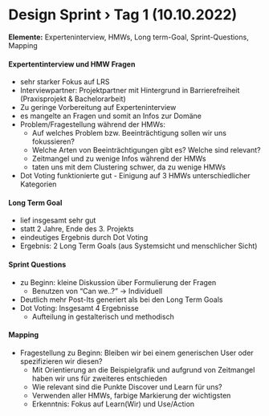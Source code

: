 # Design Sprint › Tag 1 (10.10.2022)
**Elemente:** Experteninterview, HMWs, Long term-Goal, Sprint-Questions, Mapping

#### Expertentinterview und HMW Fragen

- sehr starker Fokus auf LRS
- Interviewpartner: Projektpartner mit Hintergrund in Barrierefreiheit (Praxisprojekt & Bachelorarbeit)
- Zu geringe Vorbereitung auf Experteninterview
- es mangelte an Fragen und somit an Infos zur Domäne
- Problem/Fragestellung während der HMWs: 
   - Auf welches Problem bzw. Beeinträchtigung sollen wir uns fokussieren? 
   - Welche Arten von Beeinträchtigungen gibt es? Welche sind relevant?
   - Zeitmangel und zu wenige Infos während der HMWs
   - taten uns mit dem Clustering schwer, da zu wenige HMWs
- Dot Voting funktionierte gut - Einigung auf 3 HMWs unterschiedlicher Kategorien

#### Long Term Goal

- lief insgesamt sehr gut
- statt 2 Jahre, Ende des 3. Projekts
- eindeutiges Ergebnis durch Dot Voting
- Ergebnis: 2 Long Term Goals (aus Systemsicht und menschlicher Sicht)

#### Sprint Questions

- zu Beginn: kleine Diskussion über Formulierung der Fragen
   - Benutzen von “Can we..?” -> Individuell
- Deutlich mehr Post-Its generiert als bei den Long Term Goals
- Dot Voting: Insgesamt 4 Ergebnisse
   - Aufteilung in gestalterisch und methodisch

#### Mapping

- Fragestellung zu Beginn: Bleiben wir bei einem generischen User oder spezifizieren wir diesen?
   - Mit Orientierung an die Beispielgrafik und aufgrund von Zeitmangel haben wir uns für zweiteres entschieden
   - Wie relevant sind die Punkte Discover und Learn für uns?
   - Verwenden aller HMWs, farbige Markierung der wichtigsten 
   - Erkenntnis: Fokus auf Learn(Wir) und Use/Action